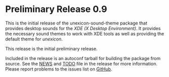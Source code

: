 [unexicon-sound-theme -- release notes.  2020-05-08]: #

Preliminary Release 0.9
=======================

This is the initial release of the unexicon-sound-theme package that
provides desktop sounds for the _XDE (X Desktop Environment)_.  It
provides the necessary sound themes to work with XDE tools as well as
providing the default theme for _unexicon_.

This release is the initial preliminary release.

Included in the release is an autoconf tarball for building the package
from source.  See the [NEWS](NEWS) and [TODO](TODO) file in the release
for more information.  Please report problems to the issues list on
[GitHub](https://github.com/bbidulock/xde-sounds/issues).

[ vim: set ft=markdown sw=4 tw=72 nocin nosi fo+=tcqlorn spell: ]: #
